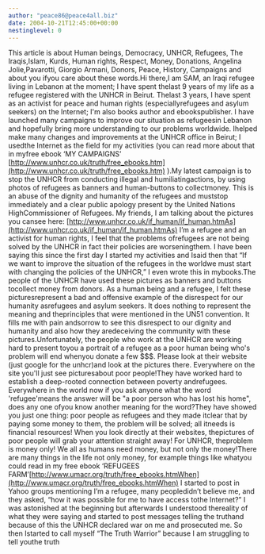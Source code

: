 ```yaml
---
author: "peace86@peace4all.biz"
date: 2004-10-21T12:45:00+00:00
nestinglevel: 0
---
```

This article is about Human beings, Democracy, UNHCR, Refugees, The Iraqis,Islam, Kurds, Human rights, Respect, Money, Donations, Angelina Jolie,Pavarotti, Giorgio Armani, Donors, Peace, History, Campaigns and about you ifyou care about these words.Hi there,I am SAM, an Iraqi refugee living in Lebanon at the moment; I have spent thelast 9 years of my life as a refugee registered with the UNHCR in Beirut. Thelast 3 years, I have spent as an activist for peace and human rights (especiallyrefugees and asylum seekers) on the Internet; I'm also books author and ebookspublisher. I have launched many campaigns to improve our situation as refugeesin Lebanon and hopefully bring more understanding to our problems worldwide. Ihelped make many changes and improvements at the UNHCR office in Beirut; I usedthe Internet as the field for my activities (you can read more about that in myfree ebook ‘MY CAMPAIGNS’ [http://www.unhcr.co.uk/truth/free_ebooks.htm](http://www.unhcr.co.uk/truth/free_ebooks.htm) ).My latest campaign is to stop the UNHCR from conducting illegal and humiliatingactions, by using photos of refugees as banners and human-buttons to collectmoney. This is an abuse of the dignity and humanity of the refugees and muststop immediately and a clear public apology present by the United Nations HighCommissioner of Refugees. My friends, I am talking about the pictures you cansee here: [http://www.unhcr.co.uk/if_human/if_human.htmAs](http://www.unhcr.co.uk/if_human/if_human.htmAs) I’m a refugee and an activist for human rights, I feel that the problems ofrefugees are not being solved by the UNHCR in fact their policies are worseningthem. I have been saying this since the first day I started my activities and Isaid then that “If we want to improve the situation of the refugees in the worldwe must start with changing the policies of the UNHCR,” I even wrote this in mybooks.The people of the UNHCR have used these pictures as banners and buttons tocollect money from donors. As a human being and a refugee, I felt these picturesrepresent a bad and offensive example of the disrespect for our humanity asrefugees and asylum seekers. It does nothing to represent the meaning and theprinciples that were mentioned in the UN51 convention. It fills me with pain andsorrow to see this disrespect to our dignity and humanity and also how they aredeceiving the community with these pictures.Unfortunately, the people who work at the UNHCR are working hard to present toyou a portrait of a refugee as a poor human being who's problem will end whenyou donate a few $$$. Please look at their website (just google for the unhcr)and look at the pictures there. Everywhere on the site you'll just see picturesabout poor people!They have worked hard to establish a deep-rooted connection between poverty andrefugees. Everywhere in the world now if you ask anyone what the word 'refugee'means the answer will be "a poor person who has lost his home", does any one ofyou know another meaning for the word?They have showed you just one thing: poor people as refugees and they made itclear that by paying some money to them, the problem will be solved; all itneeds is financial resources! When you look directly at their websites, thepictures of poor people will grab your attention straight away! For UNHCR, theproblem is money only! We all as humans need money, but not only the money!There are many things in the life not only money, for example things like whatyou could read in my free ebook ‘REFUGEES FARM’[http://www.umacr.org/truth/free_ebooks.htmWhen](http://www.umacr.org/truth/free_ebooks.htmWhen) I started to post in Yahoo groups mentioning I’m a refugee, many peopledidn’t believe me, and they asked, “how it was possible for me to have access tothe Internet?” I was astonished at the beginning but afterwards I understood thereality of what they were saying and started to post messages telling the truthand because of this the UNHCR declared war on me and prosecuted me. So then Istarted to call myself “The Truth Warrior” because I am struggling to tell youthe truth